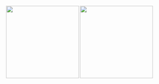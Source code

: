 <p align="left">
  <img height="200" align="left" src="https://github-readme-stats.vercel.app/api?username=Jikky1618&theme=github_dark&show_icons=ture" />
  <img height="200" align="left" src="https://github-readme-stats.vercel.app/api/top-langs/?username=Jikky1618&layout=compact&show_icons=true&theme=github_dark" />
</p>
